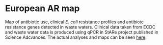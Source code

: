 
European AR map
===============

Map of antibiotic use, clinical *E. coli* resistance profiles and antibiotc resistance genes detected in waste waters. Clinical data taken from ECDC and waste water data is produced using qPCR in StARe project published in Science Adcvances.
The actual analyses and maps can be seen [here](http://karkman.github.io/StARe_map).
